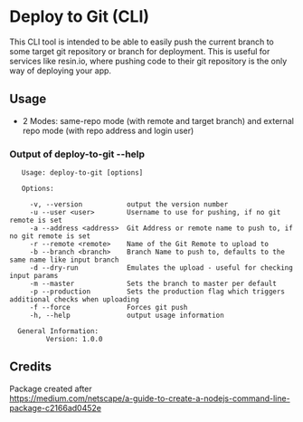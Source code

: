 # Deploy to Git (CLI)
This CLI tool is intended to be able to easily push the current branch to some target git repository or branch for deployment. 
This is useful for services like resin.io, where pushing code to their git repository is the only way of deploying your app. 



## Usage

- 2 Modes: same-repo mode (with remote and target branch) and external repo mode (with repo address and login user)

### Output of deploy-to-git --help 
```
   Usage: deploy-to-git [options]
 
   Options:
 
     -v, --version           output the version number
     -u --user <user>        Username to use for pushing, if no git remote is set
     -a --address <address>  Git Address or remote name to push to, if no git remote is set
     -r --remote <remote>    Name of the Git Remote to upload to
     -b --branch <branch>    Branch Name to push to, defaults to the same name like input branch
     -d --dry-run            Emulates the upload - useful for checking input params
     -m --master             Sets the branch to master per default
     -p --production         Sets the production flag which triggers additional checks when uploading
     -f --force              Forces git push
     -h, --help              output usage information
 
  General Information: 
         Version: 1.0.0
```

## Credits
Package created after  
 https://medium.com/netscape/a-guide-to-create-a-nodejs-command-line-package-c2166ad0452e